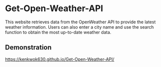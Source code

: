 # Get-Open-Weather-API
This website retrieves data from the OpenWeather API to provide the latest weather information. Users can also enter a city name and use the search function to obtain the most up-to-date weather data.
## Demonstration
https://kenkwok630.github.io/Get-Open-Weather-API/
